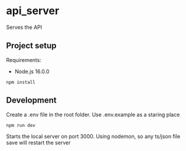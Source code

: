 # api_server

Serves the API

## Project setup

Requirements:

- Node.js 16.0.0

```
npm install
```

## Development

Create a .env file in the root folder. Use .env.example as a staring place

```
npm run dev
```

Starts the local server on port 3000. Using nodemon, so any ts/json file save will restart the server
